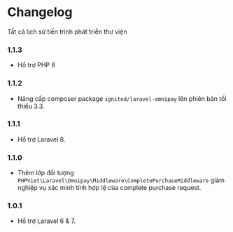 # Changelog

Tất cả lịch sử tiến trình phát triển thư viện

### 1.1.3

+ Hổ trợ PHP 8

### 1.1.2

+ Nâng cấp composer package `ignited/laravel-omnipay` lên phiên bản tối thiểu 3.3.

### 1.1.1

+ Hổ trợ Laravel 8.

### 1.1.0

+ Thêm lớp đối tượng `PHPViet\Laravel\Omnipay\Middleware\CompletePurchaseMiddleware` giảm nghiệp vụ xác minh tính hợp lệ của
complete purchase request.


### 1.0.1

+ Hổ trợ Laravel 6 & 7.
